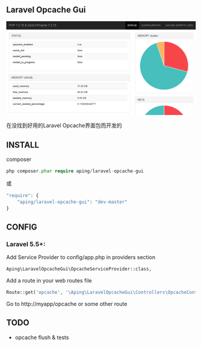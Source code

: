 ## Laravel Opcache Gui

![Screenshot](screenshot19111901.png)

在没找到好用的Laravel Opcache界面包而开发的

## INSTALL

composer
```php
php composer.phar require aping/laravel-opcache-gui
```
或
```php
"require": {
    "aping/laravel-opcache-gui": "dev-master"
}
```

## CONFIG

### Laravel 5.5+:

Add Service Provider to config/app.php in providers section
```bash
Aping\LaravelOpcacheGui\OpcacheServiceProvider::class,
```

Add a route in your web routes file
```php
Route::get('opcache', '\Aping\LaravelOpcacheGui\Controllers\OpcacheController@index');
```

Go to http://myapp/opcache or some other route

## TODO

- opcache flush & tests
